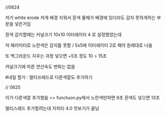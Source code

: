 //0624

저거 white erode 저게 배경 지워서 
흰색 물체가 배경에 있더라도 감지 못하게하는 부분을 넣은거임

흰색 감지할때는 커널크기 10x10 이터레이터 4 로 설정했었는데

저 패러미터로 노란색은 감지를 못함 / 5x5에 이터레이터 2로 해야 원래대로 나옴

또 백그라운드 지우는 과정 넣으면 +5초 정도 10 > 15초

커널크기에 따른 연산속도 변화는 없음

#내일 할거 : 멀티쓰레드로 다른색깔도 추가하기 

// 0625


이거 다른색깔 추가했음 >> functuon.py에서 노란색만하면 9초 흰색도 넣으면 13초

멀티스레드 추가할려는데 지피티 4.0 맛보기가 끝남

